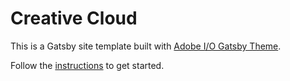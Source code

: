 # Creative Cloud

This is a Gatsby site template built with [Adobe I/O Gatsby Theme](https://github.com/adobe/gatsby-theme-aio).

Follow the [instructions](https://github.com/adobe/gatsby-theme-aio#getting-started) to get started.
